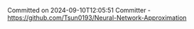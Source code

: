 Committed on 2024-09-10T12:05:51 
Committer - https://github.com/Tsun0193/Neural-Network-Approximation